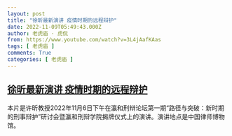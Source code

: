 ```yaml
---
layout: post
title: "徐昕最新演讲 疫情时期的远程辩护"
date: 2022-11-09T05:49:43.000Z
author: 老虎庙 · 虎侃
from: https://www.youtube.com/watch?v=3L4jAafKAas
tags: [ 老虎庙 ]
comments: True
categories: [ 老虎庙 ]
---
```

<!--1667972983000-->
[徐昕最新演讲 疫情时期的远程辩护](https://www.youtube.com/watch?v=3L4jAafKAas)
------

<div>
本片是许昕教授2022年11月6日下午在瀛和刑辩论坛第一期“路径与突破：新时期的刑事辩护”研讨会暨瀛和刑辩学院揭牌仪式上的演讲。演讲地点是中国律师博物馆。
</div>
